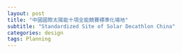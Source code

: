 ```yaml
---
layout: post
title: "中國國際太陽能十項全能競賽標準化場地"
subtitle: "Standardized Site of Solar Decathlon China"
categories: design
tags: Planning
---
```






<!-- more -->